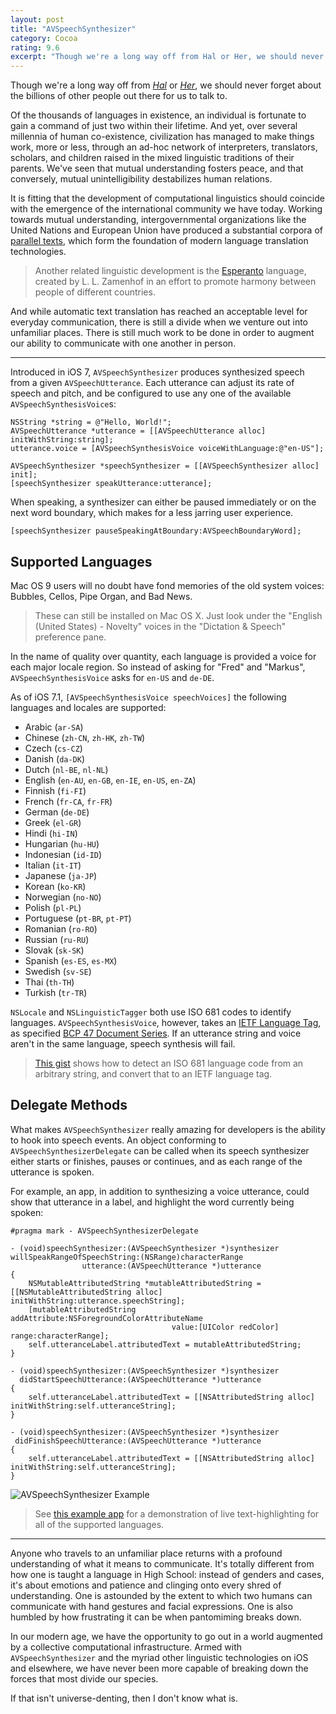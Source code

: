 ```yaml
---
layout: post
title: "AVSpeechSynthesizer"
category: Cocoa
rating: 9.6
excerpt: "Though we're a long way off from Hal or Her, we should never forget about the billions of other people out there for us to talk to."
---
```


Though we're a long way off from [_Hal_](https://www.youtube.com/watch?v=ARJ8cAGm6JE) or [_Her_](https://www.youtube.com/watch?v=WzV6mXIOVl4), we should never forget about the billions of other people out there for us to talk to.

Of the thousands of languages in existence, an individual is fortunate to gain a command of just two within their lifetime. And yet, over several millennia of human co-existence, civilization has managed to make things work, more or less, through an ad-hoc network of interpreters, translators, scholars, and children raised in the mixed linguistic traditions of their parents. We've seen that mutual understanding fosters peace, and that conversely, mutual unintelligibility destabilizes human relations.

It is fitting that the development of computational linguistics should coincide with the emergence of the international community we have today. Working towards mutual understanding, intergovernmental organizations like the United Nations and European Union have produced a substantial corpora of [parallel texts](http://en.wikipedia.org/wiki/Parallel_text), which form the foundation of modern language translation technologies.

> Another related linguistic development is the [Esperanto](http://en.wikipedia.org/wiki/Esperanto) language, created by L. L. Zamenhof in an effort to promote harmony between people of different countries.

And while automatic text translation has reached an acceptable level for everyday communication, there is still a divide when we venture out into unfamiliar places. There is still much work to be done in order to augment our ability to communicate with one another in person.

* * *

Introduced in iOS 7, `AVSpeechSynthesizer` produces synthesized speech from a given `AVSpeechUtterance`. Each utterance can adjust its rate of speech and pitch, and be configured to use any one of the available `AVSpeechSynthesisVoice`s:

~~~{objective-c}
NSString *string = @"Hello, World!";
AVSpeechUtterance *utterance = [[AVSpeechUtterance alloc] initWithString:string];
utterance.voice = [AVSpeechSynthesisVoice voiceWithLanguage:@"en-US"];

AVSpeechSynthesizer *speechSynthesizer = [[AVSpeechSynthesizer alloc] init];
[speechSynthesizer speakUtterance:utterance];
~~~

When speaking, a synthesizer can either be paused immediately or on the next word boundary, which makes for a less jarring user experience.

~~~{objective-c}
[speechSynthesizer pauseSpeakingAtBoundary:AVSpeechBoundaryWord];
~~~

## Supported Languages

Mac OS 9 users will no doubt have fond memories of the old system voices: Bubbles, Cellos, Pipe Organ, and Bad News.

> These can still be installed on Mac OS X. Just look under the "English (United States) - Novelty" voices in the "Dictation & Speech" preference pane.

In the name of quality over quantity, each language is provided a voice for each major locale region. So instead of asking for "Fred" and "Markus", `AVSpeechSynthesisVoice` asks for `en-US` and `de-DE`.

As of iOS 7.1, `[AVSpeechSynthesisVoice speechVoices]` the following languages and locales are supported:

- Arabic (`ar-SA`)
- Chinese (`zh-CN`, `zh-HK`, `zh-TW`)
- Czech (`cs-CZ`)
- Danish (`da-DK`)
- Dutch (`nl-BE`, `nl-NL`)
- English (`en-AU`, `en-GB`, `en-IE`, `en-US`, `en-ZA`)
- Finnish (`fi-FI`)
- French (`fr-CA`, `fr-FR`)
- German (`de-DE`)
- Greek (`el-GR`)
- Hindi (`hi-IN`)
- Hungarian (`hu-HU`)
- Indonesian (`id-ID`)
- Italian (`it-IT`)
- Japanese (`ja-JP`)
- Korean (`ko-KR`)
- Norwegian (`no-NO`)
- Polish (`pl-PL`)
- Portuguese (`pt-BR`, `pt-PT`)
- Romanian (`ro-RO`)
- Russian (`ru-RU`)
- Slovak (`sk-SK`)
- Spanish (`es-ES`, `es-MX`)
- Swedish (`sv-SE`)
- Thai (`th-TH`)
- Turkish (`tr-TR`)

`NSLocale` and `NSLinguisticTagger` both use ISO 681 codes to identify languages. `AVSpeechSynthesisVoice`, however, takes an [IETF Language Tag](http://en.wikipedia.org/wiki/IETF_language_tag), as specified [BCP 47 Document Series](http://tools.ietf.org/html/bcp47). If an utterance string and voice aren't in the same language, speech synthesis will fail.

> [This gist](https://gist.github.com/mattt/9892187) shows how to detect an ISO 681 language code from an arbitrary string, and convert that to an IETF language tag.

## Delegate Methods

What makes `AVSpeechSynthesizer` really amazing for developers is the ability to hook into speech events. An object conforming to `AVSpeechSynthesizerDelegate` can be called when its speech synthesizer either starts or finishes, pauses or continues, and as each range of the utterance is spoken.

For example, an app, in addition to synthesizing a voice utterance, could show that utterance in a label, and highlight the word currently being spoken:

~~~{objective-c}
#pragma mark - AVSpeechSynthesizerDelegate

- (void)speechSynthesizer:(AVSpeechSynthesizer *)synthesizer
willSpeakRangeOfSpeechString:(NSRange)characterRange
                utterance:(AVSpeechUtterance *)utterance
{
    NSMutableAttributedString *mutableAttributedString = [[NSMutableAttributedString alloc] initWithString:utterance.speechString];
    [mutableAttributedString addAttribute:NSForegroundColorAttributeName
                                    value:[UIColor redColor] range:characterRange];
    self.utteranceLabel.attributedText = mutableAttributedString;
}

- (void)speechSynthesizer:(AVSpeechSynthesizer *)synthesizer
  didStartSpeechUtterance:(AVSpeechUtterance *)utterance
{
    self.utteranceLabel.attributedText = [[NSAttributedString alloc] initWithString:self.utteranceString];
}

- (void)speechSynthesizer:(AVSpeechSynthesizer *)synthesizer
 didFinishSpeechUtterance:(AVSpeechUtterance *)utterance
{
    self.utteranceLabel.attributedText = [[NSAttributedString alloc] initWithString:self.utteranceString];
}
~~~

![AVSpeechSynthesizer Example](http://nshipster.s3.amazonaws.com/avspeechsynthesizer-example.gif)

> See [this example app](https://github.com/mattt/AVSpeechSynthesizer-Example) for a demonstration of live text-highlighting for all of the supported languages.

* * *

Anyone who travels to an unfamiliar place returns with a profound understanding of what it means to communicate. It's totally different from how one is taught a language in High School: instead of genders and cases, it's about emotions and patience and clinging onto every shred of understanding. One is astounded by the extent to which two humans can communicate with hand gestures and facial expressions. One is also humbled by how frustrating it can be when pantomiming breaks down.

In our modern age, we have the opportunity to go out in a world augmented by a collective computational infrastructure. Armed with `AVSpeechSynthesizer` and the myriad other linguistic technologies on iOS and elsewhere, we have never been more capable of breaking down the forces that most divide our species.

If that isn't universe-denting, then I don't know what is.
